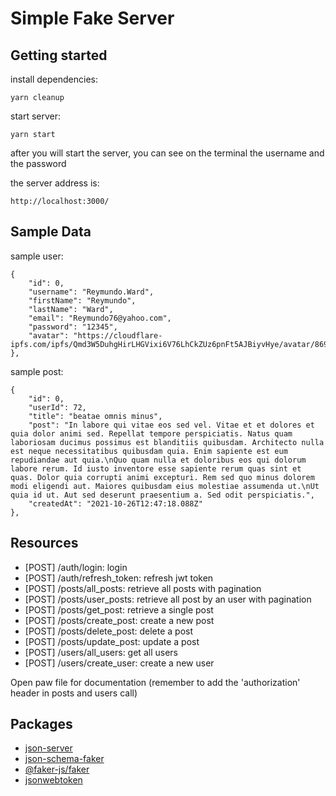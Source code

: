 # Simple Fake Server

## Getting started

install dependencies:

```
yarn cleanup
```

start server:

```
yarn start
```

after you will start the server, you can see on the terminal the username and the password

the server address is:

```
http://localhost:3000/
```

## Sample Data

sample user:

```
{
    "id": 0,
    "username": "Reymundo.Ward",
    "firstName": "Reymundo",
    "lastName": "Ward",
    "email": "Reymundo76@yahoo.com",
    "password": "12345",
    "avatar": "https://cloudflare-ipfs.com/ipfs/Qmd3W5DuhgHirLHGVixi6V76LhCkZUz6pnFt5AJBiyvHye/avatar/869.jpg"
},
```

sample post:

```
{
    "id": 0,
    "userId": 72,
    "title": "beatae omnis minus",
    "post": "In labore qui vitae eos sed vel. Vitae et et dolores et quia dolor animi sed. Repellat tempore perspiciatis. Natus quam laboriosam ducimus possimus est blanditiis quibusdam. Architecto nulla est neque necessitatibus quibusdam quia. Enim sapiente est eum repudiandae aut quia.\nQuo quam nulla et doloribus eos qui dolorum labore rerum. Id iusto inventore esse sapiente rerum quas sint et quas. Dolor quia corrupti animi excepturi. Rem sed quo minus dolorem modi eligendi aut. Maiores quibusdam eius molestiae assumenda ut.\nUt quia id ut. Aut sed deserunt praesentium a. Sed odit perspiciatis.",
    "createdAt": "2021-10-26T12:47:18.088Z"
},
```

## Resources

- [POST] /auth/login: login
- [POST] /auth/refresh_token: refresh jwt token
- [POST] /posts/all_posts: retrieve all posts with pagination
- [POST] /posts/user_posts: retrieve all post by an user with pagination
- [POST] /posts/get_post: retrieve a single post
- [POST] /posts/create_post: create a new post
- [POST] /posts/delete_post: delete a post
- [POST] /posts/update_post: update a post
- [POST] /users/all_users: get all users
- [POST] /users/create_user: create a new user

Open paw file for documentation (remember to add the 'authorization' header in posts and users call)

## Packages

- [json-server](https://github.com/typicode/json-server)
- [json-schema-faker](https://github.com/json-schema-faker/json-schema-faker)
- [@faker-js/faker](https://fakerjs.dev/guide/)
- [jsonwebtoken](https://github.com/auth0/node-jsonwebtoken)
